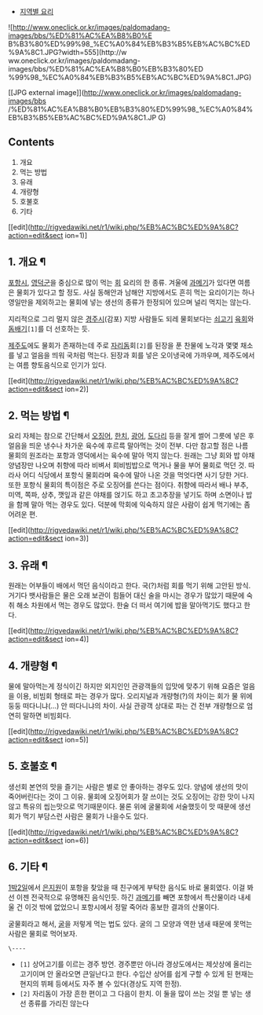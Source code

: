   * [지역별 요리](%EC%A7%80%EC%97%AD%EB%B3%84%20%EC%9A%94%EB%A6%AC.md)  

![http://www.oneclick.or.kr/images/paldomadang-images/bbs/%ED%81%AC%EA%B8%B0%E
B%B3%80%ED%99%98_%EC%A0%84%EB%B3%B5%EB%AC%BC%ED%9A%8C1.JPG?width=555](http://w
ww.oneclick.or.kr/images/paldomadang-images/bbs/%ED%81%AC%EA%B8%B0%EB%B3%80%ED
%99%98_%EC%A0%84%EB%B3%B5%EB%AC%BC%ED%9A%8C1.JPG)

[[JPG external image]](http://www.oneclick.or.kr/images/paldomadang-images/bbs
/%ED%81%AC%EA%B8%B0%EB%B3%80%ED%99%98_%EC%A0%84%EB%B3%B5%EB%AC%BC%ED%9A%8C1.JP
G)

## Contents

    

1. 개요 
2. 먹는 방법 
3. 유래 
4. 개량형 
5. 호불호 
6. 기타 

[[edit](http://rigvedawiki.net/r1/wiki.php/%EB%AC%BC%ED%9A%8C?action=edit&sect
ion=1)]

## 1. 개요 ¶

[포항시](%ED%8F%AC%ED%95%AD%EC%8B%9C.md),
[영덕군](%EC%98%81%EB%8D%95%EA%B5%B0.md)을 중심으로 많이 먹는 [회](%ED%9A%8C.md) 요리의
한 종류. 겨울에 [과메기](%EA%B3%BC%EB%A9%94%EA%B8%B0.md)가 있다면 여름은 물회가 있다고 할 정도. 사실
동해안과 남해안 지방에서도 흔히 먹는 요리이기는 하나 영일만을 제외하고는 물회에 넣는 생선의 종류가 한정되어 있으며 널리 먹지는 않는다.

  

지리적으로 그리 멀지 않은 [경주시](%EA%B2%BD%EC%A3%BC%EC%8B%9C.md)(감포) 지방 사람들도 되레 물회보다는
[쇠고기](%EC%87%A0%EA%B3%A0%EA%B8%B0.md) [육회](%EC%9C%A1%ED%9A%8C.md)와
[돔배기](%EB%8F%94%EB%B0%B0%EA%B8%B0.md)`[1]`를 더 선호하는 듯.

  

[제주도](%EC%A0%9C%EC%A3%BC%EB%8F%84.md)에도 물회가 존재하는데 주로
[자리돔](%EC%9E%90%EB%A6%AC%EB%8F%94.md)회`[2]`를 된장을 푼 찬물에 노각과 몇몇 채소를 넣고 얼음을 띄워
국처럼 먹는다. 된장과 회를 넣은 오이냉국에 가까우며, 제주도에서는 여름 향토음식으로 인기가 있다.

  

[[edit](http://rigvedawiki.net/r1/wiki.php/%EB%AC%BC%ED%9A%8C?action=edit&sect
ion=2)]

## 2. 먹는 방법 ¶

요리 자체는 참으로 간단해서 [오징어](%EC%98%A4%EC%A7%95%EC%96%B4.md),
[한치](%ED%95%9C%EC%B9%98.md), [광어](%EA%B4%91%EC%96%B4.md),
[도다리](%EB%8F%84%EB%8B%A4%EB%A6%AC.md) 등을 잘게 썰어 그릇에 넣은 후 얼음을 띄운 냉수나 차가운 육수에
후르륵 말아먹는 것이 전부. 다만 참고할 점은 나름 물회의 원조라는 포항과 영덕에서는 육수에 말아 먹지 않는다. 원래는 그냥 회와 밥 야채
양념장만 나오며 취향에 따라 비벼서 회비빔밥으로 먹거나 물을 부어 물회로 먹던 것. 따라사 어디 식당에서 포항식 물회라며 육수에 말아 나온
것을 먹엇다면 사기 당한 거다. 또한 포항식 물회의 특이점은 주로 오징어를 쓴다는 점이다. 취향에 따라서 배나 부추, 미역, 쪽파, 상추,
깻잎과 같은 야채를 얹기도 하고 초고추장을 넣기도 하며 소면이나 밥을 함께 말아 먹는 경우도 있다. 덕분에 막회에 익숙하지 않은 사람이 쉽게
먹기에는 좀 어려운 편.

  

[[edit](http://rigvedawiki.net/r1/wiki.php/%EB%AC%BC%ED%9A%8C?action=edit&sect
ion=3)]

## 3. 유래 ¶

원래는 어부들이 배에서 먹던 음식이라고 한다. 국(?)처럼 회를 먹기 위해 고안된 방식. 거기다 뱃사람들은 물은 오래 보관이 힘들어 대신
술을 마시는 경우가 많았기 때문에 숙취 해소 차원에서 먹는 경우도 많았다. 한술 더 떠서 여기에 밥을 말아먹기도 했다고 한다.

  

[[edit](http://rigvedawiki.net/r1/wiki.php/%EB%AC%BC%ED%9A%8C?action=edit&sect
ion=4)]

## 4. 개량형 ¶

물에 말아먹는게 정식이긴 하지만 외지인인 관광객들의 입맛에 맞추기 위해 요즘은 얼음을 이용, 비빔회 형태로 파는 경우가 많다. 오리지널과
개량형(?)의 차이는 회가 물 위에 둥둥 떠다니냐(…) 안 떠다니냐의 차이. 사실 관광객 상대로 파는 건 전부 개량형으로 엄연히 말하면
비빔회다.

  

[[edit](http://rigvedawiki.net/r1/wiki.php/%EB%AC%BC%ED%9A%8C?action=edit&sect
ion=5)]

## 5. 호불호 ¶

생선회 본연의 맛을 즐기는 사람은 별로 안 좋아하는 경우도 있다. 양념에 생선의 맛이 죽어버린다는 것이 그 이유. 물회에 오징어회가 잘
쓰이는 것도 오징어는 강한 맛이 나지 않고 특유의 씹는맛으로 먹기때문이다. 물론 위에 굴물회에 서술했듯이 맛 때문에 생선회가 먹기 부담스런
사람은 물회가 나을수도 있다.

  

[[edit](http://rigvedawiki.net/r1/wiki.php/%EB%AC%BC%ED%9A%8C?action=edit&sect
ion=6)]

## 6. 기타 ¶

[1박2일](1%EB%B0%952%EC%9D%BC.md)에서 [은지원](%EC%9D%80%EC%A7%80%EC%9B%90.md)이
포항을 찾았을 때 친구에게 부탁한 음식도 바로 물회였다. 이걸 봐선 이젠 전국적으로 유명해진 음식인듯. 하긴
[과메기](%EA%B3%BC%EB%A9%94%EA%B8%B0.md)를 빼면 포항에서 특산물이라 내세울 건 이것 밖에 없었으니 포항시에서
정말 죽어라 홍보한 결과의 산물이다.

  

굴물회라고 해서, [굴](%EA%B5%B4.md)을 저렇게 먹는 법도 있다. 굴의 그 모양과 역한 냄새 때문에 못먹는 사람은 물회로
먹어보자.

  

`\----`

  * `[1]` 상어고기를 이르는 경주 방언. 경주뿐만 아니라 경상도에서는 제삿상에 올리는 고기이며 안 올라오면 큰일난다고 한다. 수입산 상어를 쉽게 구할 수 있게 된 현재는 현지의 뷔페 등에서도 자주 볼 수 있다(경상도 지역 한정).
  * `[2]` 자리돔이 가장 흔한 편이고 그 다음이 한치. 이 둘을 많이 쓰는 것일 뿐 넣는 생선 종류를 가리진 않는다


